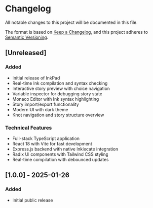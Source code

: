 # Changelog

All notable changes to this project will be documented in this file.

The format is based on [Keep a Changelog](https://keepachangelog.com/en/1.0.0/),
and this project adheres to [Semantic Versioning](https://semver.org/spec/v2.0.0.html).

## [Unreleased]

### Added
- Initial release of InkPad
- Real-time Ink compilation and syntax checking
- Interactive story preview with choice navigation
- Variable inspector for debugging story state
- Monaco Editor with Ink syntax highlighting
- Story import/export functionality
- Modern UI with dark theme
- Knot navigation and story structure overview

### Technical Features
- Full-stack TypeScript application
- React 18 with Vite for fast development
- Express.js backend with native Inklecate integration
- Radix UI components with Tailwind CSS styling
- Real-time compilation with debounced updates

## [1.0.0] - 2025-01-26

### Added
- Initial public release
